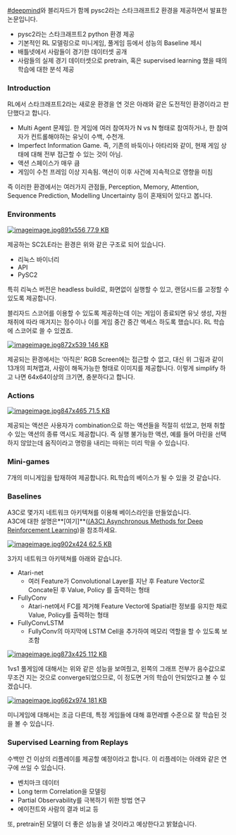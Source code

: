 [\#deepmind](http://openresearch.ai/tags/deepmind)와 블리자드가 함께 pysc2라는 스타크래프트2 환경을 제공하면서 발표한 논문입니다.

* pysc2라는 스타크래프트2 python 환경 제공
* 기본적인 RL 모델링으로 미니게임, 풀게임 등에서 성능의 Baseline 제시
* 배틀넷에서 사람들이 경기한 데이터셋 공개
* 사람들의 실제 경기 데이터셋으로 pretrain, 혹은 supervised learning 했을 때의 학습에 대한 분석 제공

### Introduction

RL에서 스타크래프트2라는 새로운 환경을 연 것은 아래와 같은 도전적인 환경이라고 판단했다고 합니다.

* Multi Agent 문제임. 한 게임에 여러 참여자가 N vs N 형태로 참여하거나, 한 참여자가 컨트롤해야하는 유닛이 수백, 수천개.
* Imperfect Information Game. 즉, 기존의 바둑이나 아타리와 같이, 현재 게임 상태에 대해 전부 접근할 수 있는 것이 아님.
* 액션 스페이스가 매우 큼
* 게임이 수천 프레임 이상 지속됨. 액션이 이후 사건에 지속적으로 영향을 미침

즉 이러한 환경에서는 여러가지 관점들, Perception, Memory, Attention, Sequence Prediction, Modelling Uncertainty 등이 혼재되어 있다고 봅니다.

### Environments



[![](http://openresearch.ai/uploads/default/optimized/1X/5d23bc90a078dfe01b3f6cb1fb0ddae36e82a82b_1_690x430.jpg "image")image.jpg891x556 77.9 KB](http://openresearch.ai/uploads/default/original/1X/5d23bc90a078dfe01b3f6cb1fb0ddae36e82a82b.jpg)



제공하는 SC2LE라는 환경은 위와 같은 구조로 되어 있습니다.

* 리눅스 바이너리
* API
* PySC2

특히 리눅스 버전은 headless build로, 화면없이 실행할 수 있고, 랜덤시드를 고정할 수 있도록 제공합니다.

블리자드 스코어를 이용할 수 있도록 제공하는데 이는 게임이 종료되면 유닛 생성, 자원 채취에 따라 매겨지는 점수이나 이를 게임 중간 중간 엑세스 하도록 했습니다. RL 학습에 스코어로 쓸 수 있겠죠.



[![](http://openresearch.ai/uploads/default/optimized/1X/5b3ca608ba9722849df597c69c784e7071f36ea1_1_690x426.jpg "image")image.jpg872x539 146 KB](http://openresearch.ai/uploads/default/original/1X/5b3ca608ba9722849df597c69c784e7071f36ea1.jpg)



제공되는 환경에서는 ‘아직은’ RGB Screen에는 접근할 수 없고, 대신 위 그림과 같이 13개의 피쳐맵과, 사람이 해독가능한 형태로 이미지를 제공합니다. 이렇게 simplify 하고 나면 64x64이상의 크기면, 충분하다고 합니다.

### Actions



[![](http://openresearch.ai/uploads/default/optimized/1X/16373ef35e3d740e2568d5de4f6d2b3726c52691_1_690x378.jpg "image")image.jpg847x465 71.5 KB](http://openresearch.ai/uploads/default/original/1X/16373ef35e3d740e2568d5de4f6d2b3726c52691.jpg)



제공되는 액션은 사용자가 combination으로 하는 액션들을 적절히 섞었고, 현재 취할 수 있는 액션의 종류 역시도 제공합니다. 즉 실행 불가능한 액션, 예를 들어 마린을 선택하지 않았는데 움직이라고 명렁을 내리는 따위는 미리 막을 수 있습니다.

### Mini-games

7개의 미니게임을 탑재하여 제공합니다. RL학습의 베이스가 될 수 있을 것 같습니다.

### Baselines

A3C로 몇가지 네트워크 아키텍쳐를 이용해 베이스라인을 만들었습니다.  
A3C에 대한 설명은**\[여기\]**\([\(A3C\) Asynchronous Methods for Deep Reinforcement Learning](http://openresearch.ai/t/a3c-asynchronous-methods-for-deep-reinforcement-learning/25)\)을 참조하세요.



[![](http://openresearch.ai/uploads/default/optimized/1X/45ce38235110871ef9ed725990cfd42f4dd6c829_1_690x324.jpg "image")image.jpg902x424 62.5 KB](http://openresearch.ai/uploads/default/original/1X/45ce38235110871ef9ed725990cfd42f4dd6c829.jpg)



3가지 네트워크 아키텍쳐를 아래와 같습니다.

* Atari-net
  * 여러 Feature가 Convolutional Layer를 지난 후 Feature Vector로 Concate된 후 Value, Policy 를 출력하는 형태
* FullyConv
  * Atari-net에서 FC를 제거해 Feature Vector에 Spatial한 정보를 유지한 채로 Value, Policy를 출력하는 형태
* FullyConvLSTM
  * FullyConv의 마지막에 LSTM Cell을 추가하여 메모리 역할을 할 수 있도록 보조함



[![](http://openresearch.ai/uploads/default/optimized/1X/b25eba0464136234b36d762d94e221c5a67fc756_1_690x335.jpg "image")image.jpg873x425 112 KB](http://openresearch.ai/uploads/default/original/1X/b25eba0464136234b36d762d94e221c5a67fc756.jpg)



1vs1 풀게임에 대해서는 위와 같은 성능을 보여줬고, 왼쪽의 그래프 전부가 음수값으로 무조건 지는 것으로 converge되었으므로, 이 정도면 거의 학습이 안되었다고 볼 수 있겠습니다.



[![](http://openresearch.ai/uploads/default/optimized/1X/61e16bf6b70d0a9e1d5659c940acd62035b9252e_1_339x499.jpg "image")image.jpg662x974 181 KB](http://openresearch.ai/uploads/default/original/1X/61e16bf6b70d0a9e1d5659c940acd62035b9252e.jpg)



미니게임에 대해서는 조금 다른데, 특정 게임들에 대해 휴먼레벨 수준으로 잘 학습된 것을 볼 수 있습니다.

### Supervised Learning from Replays

수백만 건 이상의 리플레이를 제공할 예정이라고 합니다. 이 리플레이는 아래와 같은 연구에 쓰일 수 있습니다.

* 벤치마크 데이터
* Long term Correlation을 모델링
* Partial Observability를 극복하기 위한 방법 연구
* 에이전트와 사람의 결과 비교 등

또, pretrain된 모델이 더 좋은 성능을 낼 것이라고 예상한다고 밝혔습니다.

